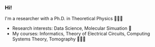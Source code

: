 ### Hi! 

I'm a researcher with a Ph.D. in Theoretical Physics 👨🏼‍🎓   
* Research interests: Data Science, Molecular Simuation 🧬
* My courses: Informatics, Theory of Electrical Circuits, Computing Systems Theory, Tomography 👨🏼‍🏫
  

